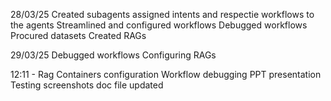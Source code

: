 28/03/25
Created subagents
assigned intents and respectie workflows to the agents
Streamlined and configured workflows
Debugged workflows
Procured datasets
Created RAGs

29/03/25
Debugged workflows
Configuring RAGs

12:11 - 
Rag Containers configuration
Workflow debugging
PPT presentation
Testing
screenshots doc file updated
